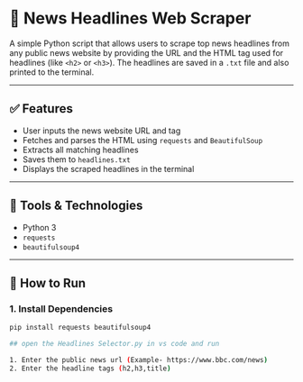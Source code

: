 # 📰 News Headlines Web Scraper

A simple Python script that allows users to scrape top news headlines from any public news website by providing the URL and the HTML tag used for headlines (like `<h2>` or `<h3>`). The headlines are saved in a `.txt` file and also printed to the terminal.

---

## ✅ Features

- User inputs the news website URL and tag
- Fetches and parses the HTML using `requests` and `BeautifulSoup`
- Extracts all matching headlines
- Saves them to `headlines.txt`
- Displays the scraped headlines in the terminal

---

## 🔧 Tools & Technologies

- Python 3
- `requests`
- `beautifulsoup4`

---

## 🚀 How to Run

### 1. Install Dependencies

```bash
pip install requests beautifulsoup4

## open the Headlines Selector.py in vs code and run

1. Enter the public news url (Example- https://www.bbc.com/news)
2. Enter the headline tags (h2,h3,title)


